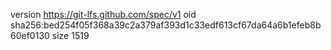 version https://git-lfs.github.com/spec/v1
oid sha256:bed254f05f368a39c2a379af393d1c33edf613cf67da64a6b1efeb8b60ef0130
size 1519
